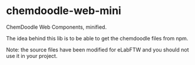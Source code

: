 # chemdoodle-web-mini

ChemDoodle Web Components, minified.

The idea behind this lib is to be able to get the chemdoodle files from npm.

Note: the source files have been modified for eLabFTW and you should not use it in your project.
